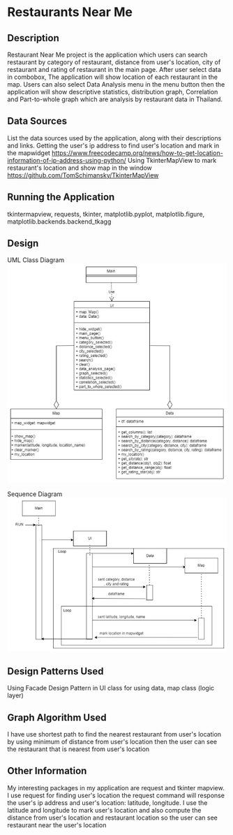 # Restaurants Near Me
## Description
Restaurant Near Me project is the application which users can search restaurant by category of restaurant, distance from user's location, city of restaurant and rating of restaurant in the main page. After user select data in combobox, The application will show location of each restaurant in the map. Users can also select Data Analysis menu in the menu button then the application will show descriptive statistics, distribution graph, Correlation and Part-to-whole graph which are analysis by restaurant data in Thailand.

## Data Sources
List the data sources used by the application, along with their descriptions
and links.
Getting the user's ip address to find user's location and mark in the mapwidget
https://www.freecodecamp.org/news/how-to-get-location-information-of-ip-address-using-python/
Using TkinterMapView to mark restaurant's location and show map in the window
https://github.com/TomSchimansky/TkinterMapView
 
## Running the Application
tkintermapview,
requests,
tkinter,
matplotlib.pyplot,
matplotlib.figure,
matplotlib.backends.backend_tkagg
 
## Design
UML Class Diagram
![My Image](restaurant-near-me-class-diagram.jpg)

Sequence Diagram
![My Image](restaurant-near-me-sequence-diagram.jpg)
 
## Design Patterns Used
Using Facade Design Pattern in UI class for using data, map class (logic layer)
 
## Graph Algorithm Used
I have use shortest path to find the nearest restaurant from user's location by using minimum of distance from user's location then the user can see the restaurant that is nearest from user's location
 
## Other Information
My interesting packages in my application are request and tkinter mapview. I use request for finding user's location the request command will response the user's ip address and user's location: latitude, longitude. I use the latitude and longitude to mark user's location and also compute the distance from user's location and restaurant location so the user can see restaurant near the user's location
